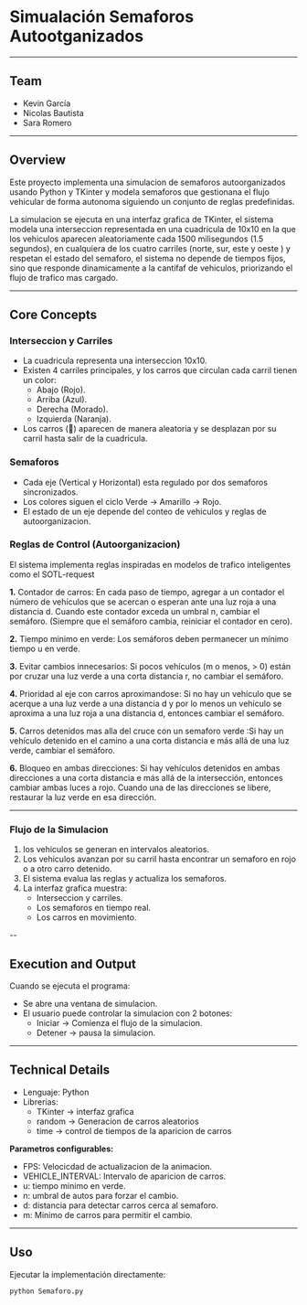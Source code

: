 # Simualación Semaforos Autootganizados

---

## Team
- Kevin García
- Nicolas Bautista
- Sara Romero

--- 

## Overview

Este proyecto implementa una simulacion de semaforos autoorganizados usando Python y TKinter y modela semaforos que gestionana el flujo vehicular de forma autonoma siguiendo un conjunto de reglas predefinidas.

La simulacion se ejecuta en una interfaz grafica de TKinter, el sistema modela una interseccion representada en una cuadricula de 10x10 en la que los vehiculos aparecen aleatoriamente cada 1500 milisegundos (1.5 segundos), en cualquiera de los cuatro carriles (norte, sur, este y oeste ) y respetan el estado del semaforo, el sistema no depende de tiempos fijos, sino que responde dinamicamente a la cantifaf de vehiculos, priorizando el flujo de trafico mas cargado.

---

## Core Concepts

### Interseccion y Carriles 
- La cuadricula representa una interseccion 10x10.  
- Existen 4 carriles principales, y los carros que circulan cada carril tienen un color:
  - Abajo (Rojo).
  - Arriba (Azul).
  - Derecha (Morado).
  - Izquierda (Naranja).
- Los carros (🚗) aparecen de manera aleatoria y se desplazan por su carril hasta salir de la cuadricula. 

### Semaforos
- Cada eje (Vertical y Horizontal) esta regulado por dos semaforos sincronizados.
- Los colores siguen el ciclo Verde -> Amarillo -> Rojo.  
- El estado de un eje depende del conteo de vehiculos y reglas de autoorganizacion.  

### Reglas de Control (Autoorganizacion)
El sistema implementa reglas inspiradas en modelos de trafico inteligentes como el SOTL-request 

**1.** Contador de carros: En cada paso de tiempo, agregar a un contador el número de vehículos que se acercan o esperan ante una luz roja a una distancia d. Cuando este contador exceda un umbral n, cambiar el semáforo. (Siempre que el semáforo cambia, reiniciar el contador en cero).

**2.** Tiempo minimo en verde: Los semáforos deben permanecer un mínimo tiempo u en verde.

**3.** Evitar cambios innecesarios: Si pocos vehículos (m o menos, > 0) están por cruzar una luz verde a una corta distancia r, no cambiar el semáforo.

**4.** Prioridad al eje con carros aproximandose: Si no hay un vehículo que se acerque a una luz verde a una distancia d y por lo menos un vehículo se aproxima a una luz roja a una distancia d, entonces cambiar el semáforo.

**5.** Carros detenidos mas alla del cruce con un semaforo verde :Si hay un vehículo detenido en el camino a una corta distancia e más allá de una luz verde, cambiar el semáforo.

**6.**  Bloqueo en ambas direcciones: Si hay vehículos detenidos en ambas direcciones a una corta distancia e más allá de la intersección, entonces cambiar ambas luces a rojo. Cuando una de las direcciones se libere, restaurar la luz verde en esa dirección.

---
### Flujo de la Simulacion
1. los vehiculos se generan en intervalos aleatorios.
2. Los vehiculos avanzan por su carril hasta encontrar un semaforo en rojo o a otro carro detenido.
3. El sistema evalua las reglas y actualiza los semaforos.
4. La interfaz grafica muestra:
   - Interseccion y carriles.
   - Los semaforos en tiempo real.
   - Los carros en movimiento.

--
## Execution and Output
Cuando se ejecuta el programa:
- Se abre una ventana de simulacion.
- El usuario puede controlar la simulacion con 2 botones:
    - Iniciar -> Comienza el flujo de la simulacion.
    - Detener -> pausa la simulacion.
 
---
## Technical Details
- Lenguaje: Python
- Librerias:
    - TKinter -> interfaz grafica
    - random -> Generacion de carros aleatorios
    - time -> control de tiempos de la aparicion de carros

**Parametros configurables:**
- FPS: Velocicdad de actualizacion de la animacion.
- VEHICLE_INTERVAL: Intervalo de aparicion de carros.
- u: tiempo minimo en verde.
- n: umbral de autos para forzar el cambio.
- d: distancia para detectar carros cerca al semaforo.
- m: Minimo de carros para permitir el cambio.

---

## Uso
Ejecutar la implementación directamente:

```python
python Semaforo.py
```
